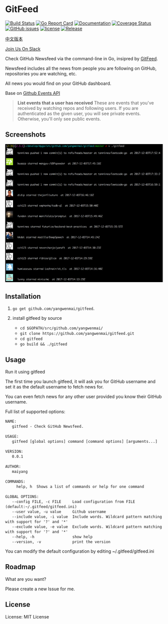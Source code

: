 # GitFeed #
[![Build Status](https://travis-ci.org/yangwenmai/gitfeed.svg?branch=master)](https://travis-ci.org/yangwenmai/gitfeed) [![Go Report Card](https://goreportcard.com/badge/github.com/yangwenmai/gitfeed)](https://goreportcard.com/report/github.com/yangwenmai/gitfeed)  [![Documentation](https://godoc.org/github.com/yangwenmai/gitfeed?status.svg)](http://godoc.org/github.com/yangwenmai/gitfeed) [![Coverage Status](https://coveralls.io/repos/github/yangwenmai/gitfeed/badge.svg?branch=master)](https://coveralls.io/github/yangwenmai/gitfeed?branch=master) [![GitHub issues](https://img.shields.io/github/issues/yangwenmai/gitfeed.svg)](https://github.com/yangwenmai/gitfeed/issues) [![license](https://img.shields.io/github/license/yangwenmai/gitfeed.svg?maxAge=2592000)](https://github.com/yangwenmai/gitfeed/LICENSE) [![Release](https://img.shields.io/github/release/yangwenmai/gitfeed.svg?label=Release)](https://github.com/yangwenmai/gitfeed/releases)

[中文版本](README_ZH.md)

[Join Us On Slack](https://join.slack.com/t/gitfeed/shared_invite/enQtMjgwNTU5MTE5NjgxLTA5NDQwYzE4NGNhNDI3N2E0ZmYwOGM2MWNjMDUyNjczY2I0OThiNzA5ZTk0MTc1MGYyYzk0NTA0MjM4OTZhYWE)

Check GitHub Newsfeed via the command-line in Go, insipred by [GitFeed](https://github.com/ritiek/GitFeed).

Newsfeed includes all the news from people you are following on GitHub, repositories you are watching, etc.

All news you would find on your GitHub dashboard.

Base on [Github Events API](https://developer.github.com/v3/activity/events/#list-public-events-that-a-user-has-received)

>**List events that a user has received**
>These are events that you've received by watching repos and following users. If you are authenticated as the given user, you will see private events. Otherwise, you'll only see public events.

## Screenshots ##

![gitfeed screenshots](docs/gitfeed.png)

## Installation ##

1. `go get github.com/yangwenmai/gitfeed`.

2. install gitfeed by source

    - `cd $GOPATH/src/github.com/yangwenmai/`
    - `git clone https://github.com/yangwenmai/gitfeed.git`
    - `cd gitfeed`
    - `go build && ./gitfeed`

## Usage ##

Run it using gitfeed

The first time you launch gitfeed, it will ask you for GitHub username and set it as the default username to fetch news for.

You can even fetch news for any other user provided you know their GitHub username.

Full list of supported options:

```shell
NAME:
   gitfeed - Check GitHub Newsfeed.

USAGE:
   gitfeed [global options] command [command options] [arguments...]

VERSION:
   0.0.1

AUTHOR:
   maiyang

COMMANDS:
     help, h  Shows a list of commands or help for one command

GLOBAL OPTIONS:
   --config FILE, -c FILE     Load configuration from FILE (default:~/.gitfeed/gitfeed.ini)
   --user value, -u value     Github username
   --include value, -i value  Include words. Wildcard pattern matching with support for '?' and '*'
   --exclude value, -e value  Exclude words. Wildcard pattern matching with support for '?' and '*'
   --help, -h                 show help
   --version, -v              print the version
```

You can modify the default configuration by editing ~/.gitfeed/gitfeed.ini

## Roadmap ##

What are you want?

Please create a new Issue for me.

## License ##

License: MIT License
